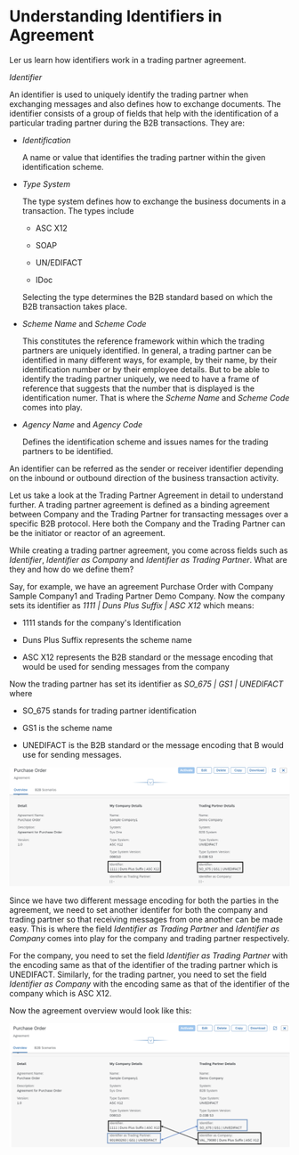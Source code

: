 <!-- loio783e93516b484ce89781cd5bd9a5b4b6 -->

# Understanding Identifiers in Agreement

Ler us learn how identifiers work in a trading partner agreement.

*Identifier*

An identifier is used to uniquely identify the trading partner when exchanging messages and also defines how to exchange documents. The identifier consists of a group of fields that help with the identification of a particular trading partner during the B2B transactions. They are:

-   *Identification*

    A name or value that identifies the trading partner within the given identification scheme.

-   *Type System*

    The type system defines how to exchange the business documents in a transaction. The types include

    -   ASC X12

    -   SOAP
    -   UN/EDIFACT
    -   IDoc

    Selecting the type determines the B2B standard based on which the B2B transaction takes place.

-   *Scheme Name* and *Scheme Code*

    This constitutes the reference framework within which the trading partners are uniquely identified. In general, a trading partner can be identified in many different ways, for example, by their name, by their identification number or by their employee details. But to be able to identify the trading partner uniquely, we need to have a frame of reference that suggests that the number that is displayed is the identification numer. That is where the *Scheme Name* and *Scheme Code* comes into play.

-   *Agency Name* and *Agency Code*

    Defines the identification scheme and issues names for the trading partners to be identified.


An identifier can be referred as the sender or receiver identifier depending on the inbound or outbound direction of the business transaction activity.

Let us take a look at the Trading Partner Agreement in detail to understand further. A trading partner agreement is defined as a binding agreement between Company and the Trading Partner for transacting messages over a specific B2B protocol. Here both the Company and the Trading Partner can be the initiator or reactor of an agreement.

While creating a trading partner agreement, you come across fields such as *Identifier*, *Identifier as Company* and *Identifier as Trading Partner*. What are they and how do we define them?

Say, for example, we have an agreement Purchase Order with Company Sample Company1 and Trading Partner Demo Company. Now the company sets its identifier as *1111 | Duns Plus Suffix | ASC X12* which means:

-   1111 stands for the company's Identification

-   Duns Plus Suffix represents the scheme name
-   ASC X12 represents the B2B standard or the message encoding that would be used for sending messages from the company

Now the trading partner has set its identifier as *SO\_675 | GS1 | UNEDIFACT* where

-   SO\_675 stands for trading partner identification

-   GS1 is the scheme name
-   UNEDIFACT is the B2B standard or the message encoding that B would use for sending messages.

![](images/Initial_Trading_Partner_Agreement_f558948.png)

Since we have two different message encoding for both the parties in the agreement, we need to set another identifer for both the company and trading partner so that receiving messages from one another can be made easy. This is where the field *Identifier as Trading Partner* and *Identifier as Company* comes into play for the company and trading partner respectively.

For the company, you need to set the field *Identifier as Trading Partner* with the encoding same as that of the identifier of the trading partner which is UNEDIFACT. Similarly, for the trading partner, you need to set the field *Identifier as Company* with the encoding same as that of the identifier of the company which is ASC X12.

Now the agreement overview would look like this:

![](images/Identifier_in_Trading_Partner_Agreement_eacb712.png)

